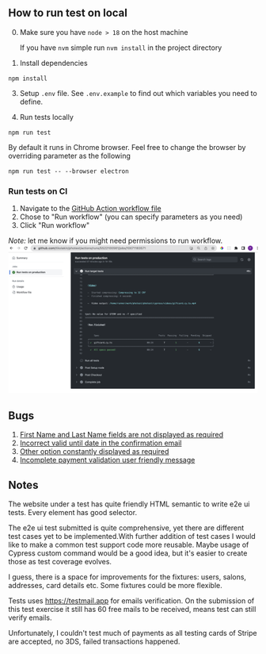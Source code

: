 ## How to run test on local
0. Make sure you have `node > 18` on the host machine

    If you have `nvm` simple run `nvm install` in the project directory

1. Install dependencies
```
npm install
```

3. Setup `.env` file. See `.env.example` to find out which variables you need to define.

2. Run tests locally
```
npm run test
```

By default it runs in Chrome browser. Feel free to change the browser by overriding parameter as the following

```
npm run test -- --browser electron
```

### Run tests on CI
1. Navigate to the [GitHub Action workflow file](https://github.com/tikolakin/photest/actions/workflows/cypress-test.yaml)
1. Chose to "Run workflow" (you can specify parameters as you need)
1. Click "Run workflow"

*Note:* let me know if you might need permissions to run workflow.
![workflow complete](/bugs/content/workflow-complete.png)

## Bugs

1. [First Name and Last Name fields are not displayed as required](./bugs/1-required-fields.md)
1. [Incorrect valid until date in the confirmation email](./bugs/2-invalid-valid-to.md)
1. [Other option constantly displayed as required](./bugs/3-other-option-constantly-displayed-as-required.md)
4. [Incomplete payment validation user friendly message](./bugs/4-payment-validation-message.md)

## Notes
The website under a test has quite friendly HTML semantic to write e2e ui tests. Every element has good selector.

The e2e ui test submitted is quite comprehensive, yet there are different test cases yet to be implemented.With further addition of test cases I would like to make a common test support code more reusable. Maybe usage of Cypress custom command would be a good idea, but it's easier to create those as test coverage evolves.

I guess, there is a space for improvements for the fixtures: users, salons, addresses, card details etc. Some fixtures could be more flexible.

Tests uses https://testmail.app for emails verification. On the submission of this test exercise it still has 60 free mails to be received, means test can still verify emails.

Unfortunately, I couldn't test much of payments as all testing cards of Stripe are accepted, no 3DS, failed transactions happened.